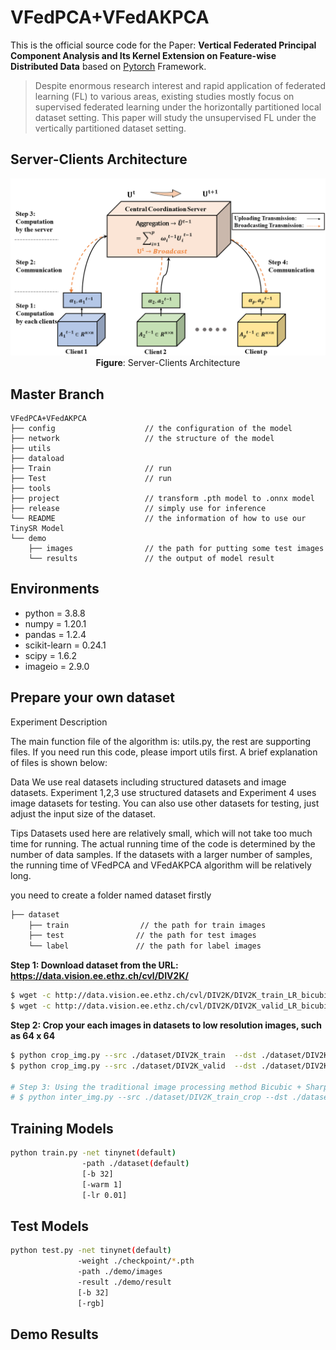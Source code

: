 # VFedPCA+VFedAKPCA
This is the official source code for the Paper: **Vertical Federated Principal Component Analysis and Its Kernel Extension on Feature-wise Distributed Data** based on [Pytorch](https://pytorch.org/) Framework. 

> Despite enormous research interest and rapid application of federated learning (FL) to various areas, existing studies mostly focus on supervised federated learning under the horizontally partitioned local dataset setting. This paper will study the unsupervised FL under the vertically partitioned dataset setting.

## Server-Clients Architecture
<p align="center">
  <img src="figs/sc_arc.png" alt="Server-Clients Architecture" width="600">
  <br>
  <b>Figure</b>: Server-Clients Architecture
</p>

## Master Branch
```
VFedPCA+VFedAKPCA                    
├── config                    // the configuration of the model
├── network                   // the structure of the model
├── utils          
├── dataload              
├── Train                     // run
├── Test                      // run
├── tools                    
├── project                   // transform .pth model to .onnx model
├── release                   // simply use for inference
└── README                    // the information of how to use our TinySR Model 
└── demo                 
    ├── images                // the path for putting some test images 
    └── results               // the output of model result
```

## Environments

- python = 3.8.8
- numpy = 1.20.1
- pandas = 1.2.4
- scikit-learn = 0.24.1
- scipy = 1.6.2
- imageio = 2.9.0

## Prepare your own dataset

Experiment Description

The main function file of the algorithm is: utils.py, the rest are supporting files. If you need run this code, please import utils first. A brief explanation of files is shown below:
[]()

Data
We use real datasets including structured datasets and image datasets. Experiment 1,2,3 use structured datasets and Experiment 4 uses image datasets for testing. You can also use other datasets for testing, just adjust the input size of the dataset.

Tips
Datasets used here are relatively small, which will not take too much time for running. The actual running time of the code is determined by the number of data samples. If the datasets with a larger number of samples, the running time of VFedPCA and VFedAKPCA algorithm will be relatively long.

you need to create a folder named dataset firstly

```bash
├── dataset                 
    ├── train                // the path for train images 
    ├── test                // the path for test images 
    └── label               // the path for label images
```

**Step 1: Download dataset from the URL: https://data.vision.ee.ethz.ch/cvl/DIV2K/**
```bash
$ wget -c http://data.vision.ee.ethz.ch/cvl/DIV2K/DIV2K_train_LR_bicubic_X2.zip 
$ wget -c http://data.vision.ee.ethz.ch/cvl/DIV2K/DIV2K_valid_LR_bicubic_X2.zip
```

**Step 2: Crop your each images in datasets to low resolution images, such as 64 x 64** 
```bash
$ python crop_img.py --src ./dataset/DIV2K_train  --dst ./dataset/DIV2K_train_crop # as /dataset/train
$ python crop_img.py --src ./dataset/DIV2K_valid  --dst ./dataset/DIV2K_valid_crop  # as /dataset/test

# Step 3: Using the traditional image processing method Bicubic + Sharpening to get Super Resolution images as label dataset
# $ python inter_img.py --src ./dataset/DIV2K_train_crop --dst ./dataset/DIV2K_train_label
```
## Training Models
```bash
python train.py -net tinynet(default)
                -path ./dataset(default)   
                [-b 32]   
                [-warm 1]   
                [-lr 0.01]  
```

## Test Models
```bash
python test.py -net tinynet(default)  
               -weight ./checkpoint/*.pth  
               -path ./demo/images   
               -result ./demo/result   
               [-b 32]  
               [-rgb]   
```

## Demo Results
